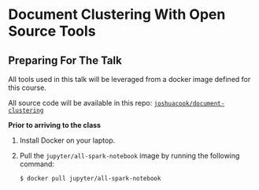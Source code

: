 # Document Clustering With Open Source Tools

## Preparing For The Talk

All tools used in this talk will be leveraged from a docker image defined for this course. 

All source code will be available in this repo: [`joshuacook/document-clustering`](https://github.com/joshuacook/document-clustering)

**Prior to arriving to the class**
1. Install Docker on your laptop.
2. Pull the `jupyter/all-spark-notebook` image by running the following command:

   ```
   $ docker pull jupyter/all-spark-notebook
   ```
